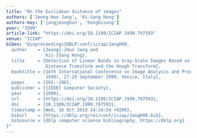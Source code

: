 ```yaml
---
title: "On the Euclidean distance of images"
authors: ['Jeong-Hun Jang', 'Ki-Sang Hong']
authors-key: ['jangjeonghun', 'hongkisang']
year: "1999"
article-link: "https://doi.org/10.1109/ICIAP.1999.797593"
venue: "ICIAP"
bibex: "@inproceedings{DBLP:conf/iciap/JangH99,
  author    = {Jeong{-}Hun Jang and
               Ki{-}Sang Hong},
  title     = {Detection of Linear Bands in Gray-Scale Images Based on the Euclidean
               Distance Transform and the Hough Transform},
  booktitle = {1oth International Conference on Image Analysis and Processing {(ICIAP}
               1999), 27-29 September 1999, Venice, Italy},
  pages     = {191--196},
  publisher = {{IEEE} Computer Society},
  year      = {1999},
  url       = {https://doi.org/10.1109/ICIAP.1999.797593},
  doi       = {10.1109/ICIAP.1999.797593},
  timestamp = {Wed, 16 Oct 2019 14:14:54 +0200},
  biburl    = {https://dblp.org/rec/conf/iciap/JangH99.bib},
  bibsource = {dblp computer science bibliography, https://dblp.org}
}"
---
```

